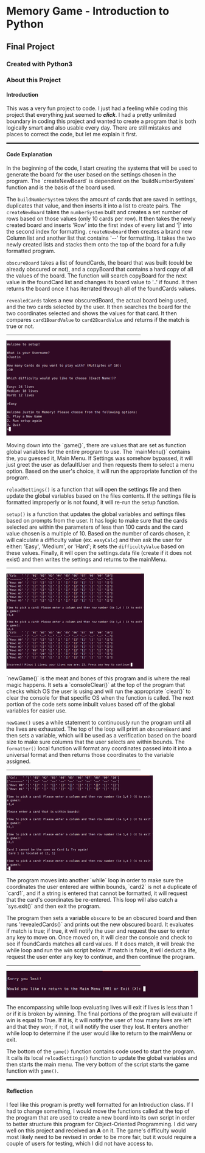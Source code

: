 <h1>Memory Game - Introduction to Python</h1>

<h2>Final Project</h2>
<h3>Created with Python3</h3>

<h3>About this Project</h3>

<h4 id="intro">Introduction</h4>
<p class="introP">This was a very fun project to code. I just had a feeling while coding this project that everything just seemed to <b><i>click</i></b>. I had a pretty unlimited boundary in coding this project and wanted to create a program that is both logically smart and also usable every day. There are still mistakes and places to correct the code, but let me explain it first.</p>

<hr style="width:100%;border:1px solid black">

<h4 id="explanation">Code Explanation</h4>
 
<p class="explanationP">In the beginning of the code, I start creating the systems that will be used to generate the board for the user based on the settings chosen in the program. The `createNewBoard` is dependent on the `buildNumberSystem` function and is the basis of the board used. 

The `buildNumberSystem` takes the amount of cards that are saved in settings, duplicates that value, and then inserts it into a list to create pairs. The `createNewBoard` takes the `numberSystem` built and creates a set number of rows based on those values (only 10 cards per row). It then takes the newly created board and inserts 'Row' into the first index of every list and '|' into the second index for formatting. `createNewboard` then creates a brand new Column list and another list that contains '--' for formatting. It takes the two newly created lists and stacks them onto the top of the board for a fully formatted program.

`obscureBoard` takes a list of foundCards, the board that was built (could be already obscured or not), and a copyBoard that contains a hard copy of all the values of the board. The function will search copyBoard for the next value in the foundCard list and changes its board value to '..' if found. It then returns the board once it has iterrated through all of the foundCards values.

`revealedCards` takes a new obscuredBoard, the actual board being used, and the two cards selected by the user. It then searches the board for the two coordinates selected and shows the values for that card. It then compares `card1BoardValue` to `card2BoardValue` and returns if the match is true or not.</p>

<hr width="70%" border="1px solid black">
<img src="https://github.com/jmartell72/SchoolProjects/blob/main/Sophia.org/Introduction%20to%20Python%20-%20Final%20Project/imgs/Memory_Game_Main_Menu.png" alt="Main Menu screen" height="250">

<p class="explanationP">Moving down into the `game()`, there are values that are set as function global variables for the entire program to use. The `mainMenu()` contains the, you guessed it, Main Menu. If Settings was somehow bypassed, it will just greet the user as defaultUser and then requests them to select a menu option. Based on the user's choice, it will run the appropriate function of the program.

`reloadSettings()` is a function that will open the settings file and then update the global variables based on the files contents. If the settings file is formatted improperly or is not found, it will re-run the setup function.

`setup()` is a function that updates the global variables and settings files based on prompts from the user. It has logic to make sure that the cards selected are within the parameters of less than 100 cards and the card value chosen is a multiple of 10. Based on the number of cards chosen, it will calculate a difficulty value (ex. `easyCalc`) and then ask the user for either: 'Easy', 'Medium', or 'Hard'; it sets the `difficultyValue` based on these values. Finally, it will open the settings.data file (create if it does not exist) and then writes the settings and returns to the mainMenu.<p>

<hr width="70%" border="1px solid black">
<img src="https://github.com/jmartell72/SchoolProjects/blob/main/Sophia.org/Introduction%20to%20Python%20-%20Final%20Project/imgs/Memory_Game_Main.png" alt="Main Game screen" height="250">

<p class="explanationP">`newGame()` is the meat and bones of this program and is where the real magic happens. It sets a `consoleClear()` at the top of the program that checks which OS the user is using and will run the appropriate `clear()` to clear the console for that specific OS when the function is called. The next portion of the code sets some inbuilt values based off of the global variables for easier use. 

`newGame()` uses a while statement to continuously run the program until all the lives are exhausted. The top of the loop will print an `obscureBoard` and then sets a variable, which will be used as a verification based on the board size to make sure columns that the user selects are within bounds. The `formatter()` local function will format any coordinates passed into it into a universal format and then returns those coordinates to the variable assigned.</p>

<hr width="70%" border="1px solid black">
<img src="https://github.com/jmartell72/SchoolProjects/blob/main/Sophia.org/Introduction%20to%20Python%20-%20Final%20Project/imgs/Memory_Game_Errors.png" alt="Errors screen" height="250">

<p class="explanationP">The program moves into another `while` loop in order to make sure the coordinates the user entered are within bounds, `card2` is not a duplicate of `card1`, and if a string is entered that cannot be formatted, it will request that the card's coordinates be re-entered. This loop will also catch a `sys.exit()` and then exit the program.

The program then sets a variable `obscure` to be an obscured board and then runs 'revealedCards()` and prints out the new obscured board. It evaluates if match is true; if true, it will notify the user and request the user to enter any key to move on. Once moved on, it will clear the console and check to see if foundCards matches all card values. If it does match, it will break the while loop and run the win script below. If match is false, it will deduct a life, request the user enter any key to continue, and then continue the program.</p>

<hr width="70%" border="1px solid black">
<img src="https://github.com/jmartell72/SchoolProjects/blob/main/Sophia.org/Introduction%20to%20Python%20-%20Final%20Project/imgs/Memory_Game_Lose.png" alt="Lose screen" height="70">

<p class="explanationP">The encompassing while loop evaluating lives will exit if lives is less than 1 or if it is broken by winning. The final portions of the program will evaluate if win is equal to True. If it is, it will notify the user of how many lives are left and that they won; if not, it will notify the user they lost. It enters another while loop to determine if the user would like to return to the mainMenu or exit.

The bottom of the `game()` function contains code used to start the program. It calls its local `reloadSettings()` function to update the global variables and then starts the main menu. The very bottom of the script starts the game function with `game()`.</p>

<hr style="width:100%;border:1px solid black">

<h4 id="reflection">Reflection</h4>
<p class="reflectionP">I feel like this program is pretty well formatted for an Introduction class. If I had to change something, I would move the functions called at the top of the program that are used to create a new board into its own script in order to better structure this program for Object-Oriented Programming. I did very well on this project and received an <b>A</b> on it. The game's difficulty would most likely need to be revised in order to be more fair, but it would require a couple of users for testing, which I did not have access to.</p>
